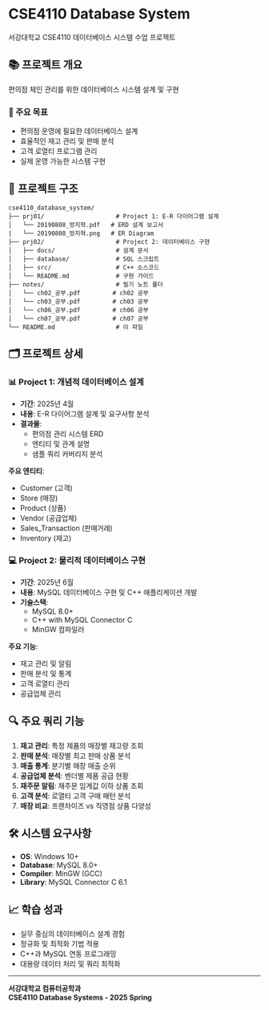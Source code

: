 # CSE4110 Database System

서강대학교 CSE4110 데이터베이스 시스템 수업 프로젝트

## 📚 프로젝트 개요

편의점 체인 관리를 위한 데이터베이스 시스템 설계 및 구현

### 🎯 주요 목표
- 편의점 운영에 필요한 데이터베이스 설계
- 효율적인 재고 관리 및 판매 분석
- 고객 로열티 프로그램 관리
- 실제 운영 가능한 시스템 구현

## 📁 프로젝트 구조

```
cse4110_database_system/
├── prj01/                    # Project 1: E-R 다이어그램 설계
│   └── 20190808_방지혁.pdf   # ERD 설계 보고서
|   └── 20190808_방지혁.png   # ER Diagram
├── prj02/                    # Project 2: 데이터베이스 구현
│   ├── docs/                 # 설계 문서
│   ├── database/             # SQL 스크립트
│   ├── src/                  # C++ 소스코드
│   └── README.md             # 구현 가이드
├── notes/                    # 필기 노트 폴더
│   └── ch02_공부.pdf         # ch02 공부
│   └── ch03_공부.pdf         # ch03 공부
│   └── ch06_공부.pdf         # ch06 공부
│   └── ch07_공부.pdf         # ch07 공부
└── README.md                 # 이 파일
```

## 🗂 프로젝트 상세

### 📊 Project 1: 개념적 데이터베이스 설계
- **기간**: 2025년 4월
- **내용**: E-R 다이어그램 설계 및 요구사항 분석
- **결과물**: 
  - 편의점 관리 시스템 ERD
  - 엔티티 및 관계 설명
  - 샘플 쿼리 커버리지 분석

**주요 엔티티**:
- Customer (고객)
- Store (매장)
- Product (상품)
- Vendor (공급업체)
- Sales_Transaction (판매거래)
- Inventory (재고)

### 💻 Project 2: 물리적 데이터베이스 구현
- **기간**: 2025년 6월
- **내용**: MySQL 데이터베이스 구현 및 C++ 애플리케이션 개발
- **기술스택**: 
  - MySQL 8.0+
  - C++ with MySQL Connector C
  - MinGW 컴파일러

**주요 기능**:
- 재고 관리 및 알림
- 판매 분석 및 통계
- 고객 로열티 관리
- 공급업체 관리

## 🔍 주요 쿼리 기능

1. **재고 관리**: 특정 제품의 매장별 재고량 조회
2. **판매 분석**: 매장별 최고 판매 상품 분석
3. **매출 통계**: 분기별 매장 매출 순위
4. **공급업체 분석**: 벤더별 제품 공급 현황
5. **재주문 알림**: 재주문 임계값 이하 상품 조회
6. **고객 분석**: 로열티 고객 구매 패턴 분석
7. **매장 비교**: 프랜차이즈 vs 직영점 상품 다양성

## 🛠 시스템 요구사항

- **OS**: Windows 10+
- **Database**: MySQL 8.0+
- **Compiler**: MinGW (GCC)
- **Library**: MySQL Connector C 6.1

## 📈 학습 성과

- 실무 중심의 데이터베이스 설계 경험
- 정규화 및 최적화 기법 적용
- C++과 MySQL 연동 프로그래밍
- 대용량 데이터 처리 및 쿼리 최적화

---

**서강대학교 컴퓨터공학과**  
**CSE4110 Database Systems - 2025 Spring**
